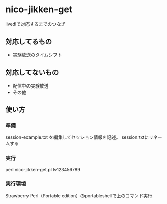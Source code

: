# nico-jikken-get

livedlで対応するまでのつなぎ

## 対応してるもの
- 実験放送のタイムシフト

## 対応してないもの
- 配信中の実験放送
- その他

## 使い方

### 準備
session-example.txt
を編集してセッション情報を記述。
session.txtにリネームする

### 実行
perl nico-jikken-get.pl lv123456789

### 実行環境
Strawberry Perl（Portable edition）のportableshellで上のコマンド実行
